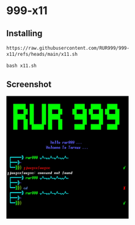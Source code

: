 # 999-x11

## Installing 
```
https://raw.githubusercontent.com/RUR999/999-x11/refs/heads/main/x11.sh
```
```run
bash x11.sh
```
## Screenshot 
<img src="https://raw.githubusercontent.com/RUR999/999.fish/refs/heads/main/files/ss.jpg" align="center" width="320px" height="320px"/>
